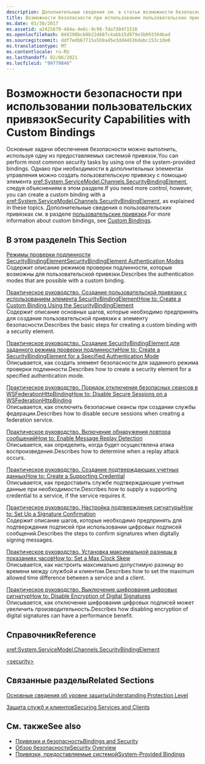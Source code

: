 ```yaml
---
description: Дополнительные сведения см. в статье возможности безопасности с помощью пользовательских привязок.
title: Возможности безопасности при использовании пользовательских привязок
ms.date: 03/30/2017
ms.assetid: a2425679-484a-4e6c-9c98-7da7304f1516
ms.openlocfilehash: 0d4298bcb0b22d607c4abb15d879e3b093394bad
ms.sourcegitcommit: ddf7edb67715a5b9a45e3dd44536dabc153c1de0
ms.translationtype: MT
ms.contentlocale: ru-RU
ms.lasthandoff: 02/06/2021
ms.locfileid: "99779846"
---
```

# <a name="security-capabilities-with-custom-bindings"></a><span data-ttu-id="d95e7-103">Возможности безопасности при использовании пользовательских привязок</span><span class="sxs-lookup"><span data-stu-id="d95e7-103">Security Capabilities with Custom Bindings</span></span>

<span data-ttu-id="d95e7-104">Основные задачи обеспечения безопасности можно выполнить, используя одну из предоставляемых системой привязок.</span><span class="sxs-lookup"><span data-stu-id="d95e7-104">You can perform most common security tasks by using one of the system-provided bindings.</span></span> <span data-ttu-id="d95e7-105">Однако при необходимости в дополнительных элементах управления можно создать пользовательскую привязку с помощью элемента <xref:System.ServiceModel.Channels.SecurityBindingElement>, следуя объяснениям в этом разделе.</span><span class="sxs-lookup"><span data-stu-id="d95e7-105">If you need more control, however, you can create a custom binding with a <xref:System.ServiceModel.Channels.SecurityBindingElement>, as explained in these topics.</span></span> <span data-ttu-id="d95e7-106">Дополнительные сведения о пользовательских привязках см. в разделе [пользовательские привязки](../extending/custom-bindings.md).</span><span class="sxs-lookup"><span data-stu-id="d95e7-106">For more information about custom bindings, see [Custom Bindings](../extending/custom-bindings.md).</span></span>  
  
## <a name="in-this-section"></a><span data-ttu-id="d95e7-107">В этом разделе</span><span class="sxs-lookup"><span data-stu-id="d95e7-107">In This Section</span></span>  

 [<span data-ttu-id="d95e7-108">Режимы проверки подлинности SecurityBindingElement</span><span class="sxs-lookup"><span data-stu-id="d95e7-108">SecurityBindingElement Authentication Modes</span></span>](securitybindingelement-authentication-modes.md)  
 <span data-ttu-id="d95e7-109">Содержит описание режимов проверки подлинности, которые возможны для пользовательской привязки.</span><span class="sxs-lookup"><span data-stu-id="d95e7-109">Describes the authentication modes that are possible with a custom binding.</span></span>  
  
 [<span data-ttu-id="d95e7-110">Практическое руководство. Создание пользовательской привязки с использованием элемента SecurityBindingElement</span><span class="sxs-lookup"><span data-stu-id="d95e7-110">How to: Create a Custom Binding Using the SecurityBindingElement</span></span>](how-to-create-a-custom-binding-using-the-securitybindingelement.md)  
 <span data-ttu-id="d95e7-111">Содержит описание основных шагов, которые необходимо предпринять для создания пользовательской привязки к элементу безопасности.</span><span class="sxs-lookup"><span data-stu-id="d95e7-111">Describes the basic steps for creating a custom binding with a security element.</span></span>  
  
 [<span data-ttu-id="d95e7-112">Практическое руководство. Создание SecurityBindingElement для заданного режима проверки подлинности</span><span class="sxs-lookup"><span data-stu-id="d95e7-112">How to: Create a SecurityBindingElement for a Specified Authentication Mode</span></span>](how-to-create-a-securitybindingelement-for-a-specified-authentication-mode.md)  
 <span data-ttu-id="d95e7-113">Описывается, как создать элемент безопасности для заданного режима проверки подлинности.</span><span class="sxs-lookup"><span data-stu-id="d95e7-113">Describes how to create a security element for a specified authentication mode.</span></span>  
  
 [<span data-ttu-id="d95e7-114">Практическое руководство. Порядок отключения безопасных сеансов в WSFederationHttpBinding</span><span class="sxs-lookup"><span data-stu-id="d95e7-114">How to: Disable Secure Sessions on a WSFederationHttpBinding</span></span>](how-to-disable-secure-sessions-on-a-wsfederationhttpbinding.md)  
 <span data-ttu-id="d95e7-115">Описывается, как отключить безопасные сеансы при создании службы федерации.</span><span class="sxs-lookup"><span data-stu-id="d95e7-115">Describes how to disable secure sessions when creating a federation service.</span></span>  
  
 [<span data-ttu-id="d95e7-116">Практическое руководство. Включение обнаружения повтора сообщений</span><span class="sxs-lookup"><span data-stu-id="d95e7-116">How to: Enable Message Replay Detection</span></span>](how-to-enable-message-replay-detection.md)  
 <span data-ttu-id="d95e7-117">Описывается, как определить, когда будет осуществлена атака воспроизведения.</span><span class="sxs-lookup"><span data-stu-id="d95e7-117">Describes how to determine when a replay attack occurs.</span></span>  
  
 [<span data-ttu-id="d95e7-118">Практическое руководство. Создание подтверждающих учетных данных</span><span class="sxs-lookup"><span data-stu-id="d95e7-118">How to: Create a Supporting Credential</span></span>](how-to-create-a-supporting-credential.md)  
 <span data-ttu-id="d95e7-119">Описывается, как предоставить службе подтверждающие учетные данные при необходимости.</span><span class="sxs-lookup"><span data-stu-id="d95e7-119">Describes how to supply a supporting credential to a service, if the service requires it.</span></span>  
  
 [<span data-ttu-id="d95e7-120">Практическое руководство. Настройка подтверждения сигнатуры</span><span class="sxs-lookup"><span data-stu-id="d95e7-120">How to: Set Up a Signature Confirmation</span></span>](how-to-set-up-a-signature-confirmation.md)  
 <span data-ttu-id="d95e7-121">Содержит описание шагов, которые необходимо предпринять для подтверждения подписей при использовании цифровых подписей сообщений.</span><span class="sxs-lookup"><span data-stu-id="d95e7-121">Describes the steps to confirm signatures when digitally signing messages.</span></span>  
  
 [<span data-ttu-id="d95e7-122">Практическое руководство. Установка максимальной разницы в показаниях часов</span><span class="sxs-lookup"><span data-stu-id="d95e7-122">How to: Set a Max Clock Skew</span></span>](how-to-set-a-max-clock-skew.md)  
 <span data-ttu-id="d95e7-123">Описывается, как настроить максимально допустимую разницу во времени между службой и клиентом.</span><span class="sxs-lookup"><span data-stu-id="d95e7-123">Describes how to set the maximum allowed time difference between a service and a client.</span></span>  
  
 [<span data-ttu-id="d95e7-124">Практическое руководство. Выключение шифрования цифровых сигнатур</span><span class="sxs-lookup"><span data-stu-id="d95e7-124">How to: Disable Encryption of Digital Signatures</span></span>](how-to-disable-encryption-of-digital-signatures.md)  
 <span data-ttu-id="d95e7-125">Описывается, как отключение шифрования цифровых подписей может увеличить производительность.</span><span class="sxs-lookup"><span data-stu-id="d95e7-125">Describes how disabling encryption of digital signatures can have a performance benefit.</span></span>  
  
## <a name="reference"></a><span data-ttu-id="d95e7-126">Справочник</span><span class="sxs-lookup"><span data-stu-id="d95e7-126">Reference</span></span>  

 <xref:System.ServiceModel.Channels.SecurityBindingElement>  
  
 [\<security>](../../configure-apps/file-schema/wcf/security-of-custombinding.md)  
  
## <a name="related-sections"></a><span data-ttu-id="d95e7-127">Связанные разделы</span><span class="sxs-lookup"><span data-stu-id="d95e7-127">Related Sections</span></span>  

 [<span data-ttu-id="d95e7-128">Основные сведения об уровне защиты</span><span class="sxs-lookup"><span data-stu-id="d95e7-128">Understanding Protection Level</span></span>](../understanding-protection-level.md)  
  
 [<span data-ttu-id="d95e7-129">Защита служб и клиентов</span><span class="sxs-lookup"><span data-stu-id="d95e7-129">Securing Services and Clients</span></span>](securing-services-and-clients.md)  
  
## <a name="see-also"></a><span data-ttu-id="d95e7-130">См. также</span><span class="sxs-lookup"><span data-stu-id="d95e7-130">See also</span></span>

- [<span data-ttu-id="d95e7-131">Привязки и безопасность</span><span class="sxs-lookup"><span data-stu-id="d95e7-131">Bindings and Security</span></span>](bindings-and-security.md)
- [<span data-ttu-id="d95e7-132">Обзор безопасности</span><span class="sxs-lookup"><span data-stu-id="d95e7-132">Security Overview</span></span>](security-overview.md)
- [<span data-ttu-id="d95e7-133">Привязки, предоставляемые системой</span><span class="sxs-lookup"><span data-stu-id="d95e7-133">System-Provided Bindings</span></span>](../system-provided-bindings.md)
